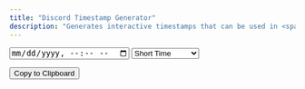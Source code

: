 ```yaml
---
title: "Discord Timestamp Generator"
description: "Generates interactive timestamps that can be used in <span class='accent'>Discord</span>."
---
```


<link rel='stylesheet' href='/scss/zalgo.css'>

<input id='time' type='datetime-local' name='time' oninput='update()'>
<select id='format' name='format' onchange='update()'>
	<option value='t'>Short Time</option>
	<option value='T'>Long Time</option>
	<option value='d'>Short Date</option>
	<option value='D'>Long Date</option>
	<option value='f'>Short Date/Time</option>
	<option value='F'>Long Date/Time</option>
	<option value='R'>Relative Time</option>
</select>
<p id='example'></p>
<button style='margin-bottom: 0' class="btn" type='button' onclick='copy()'>Copy to Clipboard</button>

<script src='/js/discord-timestamp.js'></script>
